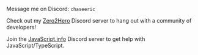 Message me on Discord: `chaseeric`

Check out my [Zero2Hero](https://discord.gg/cXG3KGKuu6) Discord server to hang out with a community of developers!

Join the [JavaScript.info](https://discord.gg/AuEWpFkfD4) Discord server to get help with JavaScript/TypeScript.
